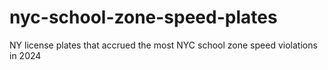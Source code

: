 # nyc-school-zone-speed-plates
NY license plates that accrued the most NYC school zone speed violations in 2024
